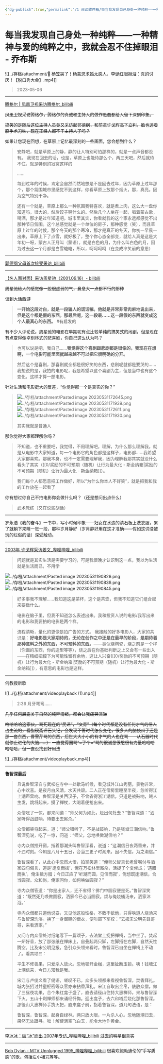 ```yaml
---
{"dg-publish":true,"permalink":"/1 阅读收件箱/每当我发现自己身处一种纯粹——一种精神与爱的纯粹之中，我就会忍不住掉眼泪 - 乔布斯/"}
---
```


# 每当我发现自己身处一种纯粹——一种精神与爱的纯粹之中，我就会忍不住掉眼泪 - 乔布斯

![[../存档/attachment/📍 杨笠哭了！杨蒙恩求婚太感人，李诞红眼擦泪：真的讨厌！【脱口秀大会】.mp4]]

> 2023-05-06

---

[腾格尔 | 凤凰卫视采访腾格尔_bilibili](https://www.bilibili.com/video/BV1F94y1X7De?t=717.8)

~~凤凰卫视采访腾格尔，腾格尔的真诚和主持人的做作愚蠢都给人留下深刻印象。~~

~~搞笑的是随后这位主持人员竟又采访起郭德纲，和前辈许戈辉高下立判，脸也透着股手术刀味，现在正经人都不干主持人了吗？~~


如果让您现在回想，在草原上记忆最深刻的一些画面，您会想到什么？

> 安静吧，就是草原上的静，静的让人特别可怕那样的，就是一点声音都没有。
> 我现在回去的话，也是，草原上也能待那么个，两三天吧，然后就待不住，就是特别的寂寞这样的
> 
> ……
> 
> 每到过年的时候，肯定会自然而然地想是不是回去过年，因为草原上过年那个，那个氛围城市里感觉不到这样，你看草原上放那个烟火，那，真亮，因为空气特别干净。
> 
> 还有一个就是，草原上那么一种氛围我特喜欢，就是煮上肉，这么大一盘你知道吗，很大的，然后饺子啊什么的。然后几个人坐在一起，唱着蒙古歌，喝酒，那才是过年知道吧。城市里其实，你看就我的这个家永远都感觉不出那种节日氛围。这个总感觉就是一个单位的房子，那种感觉（笑），而且草原上过年的时候，那个冬天的那个寒冷，那才是真正的冬天，你初一早晨一出来，草原上下了点雪，就好极了，整个你心态全部变，就给人真是这是大年初一呀，蒙古人正月叫（蒙语），就是白色的月，为什么叫白色的月，因为过去这一个月都是白雪皑皑，所以，呵呵呵呵（在变成冷笑前的意思）

---

[郭德纲父母首次接受采访_bilibili](https://www.bilibili.com/video/BV1DW411X7ai?t=811.3)

---

[【名人面对面】采访周星驰（2001.09.16）- bilibili](https://www.bilibili.com/video/BV1Hr4y1q7VP?t=546.7)

~~周星驰给人的感觉像一股很虚弱的气，鼻息大一点都不行的那种~~

谈到大话西游

> **一开始这段对白，就是一段骗人的谎话嘛，他就是非常非常肉麻地说出来，但是这个都是假的东西。那最后呢，这一段最……这一段假的东西就变成这个人最真心的东西。** #有启发的

有不少人评论说，周星驰的电影在早期呢有点比较单纯的搞笑式的闹剧，但是现在有点变得像卓别林式的悲喜剧，你自己这么认为吗？
 
> 也可以说是吧，我自己……**我觉得这个喜剧跟悲剧都是很像的，我现在在想啊，一个电影可能里面就越来越不可以把它很明确的分开。**
> 
> 然后这个是喜剧，那喜剧就全都是很好笑的东西，悲剧呢就都是要哭的……我想说的是，我拍的电影呢，我是希望以这个喜剧为主，但是当中也有这个变化，这样才算一部电影。

针对生活和电影挺大的反差，“你觉得那一个是真实的你？”

>  ![../存档/attachment/Pasted image 20230531172645.png](/img/user/%E5%AD%98%E6%A1%A3/attachment/Pasted%20image%2020230531172645.png)![../存档/attachment/Pasted image 20230531171939.png](/img/user/%E5%AD%98%E6%A1%A3/attachment/Pasted%20image%2020230531171939.png)
> ![../存档/attachment/Pasted image 20230531172611.png](/img/user/%E5%AD%98%E6%A1%A3/attachment/Pasted%20image%2020230531172611.png)
> ![../存档/attachment/Pasted image 20230531171930.png](/img/user/%E5%AD%98%E6%A1%A3/attachment/Pasted%20image%2020230531171930.png)
> 
> 其实我就是普通人 

那你觉得大家都理解你吗？

> 不知道，也不重要吧，我觉得，不用理解吧。理解，为什么那么理解我，就是从电影中大家知道，每一个电影它的角色都是这样子，电影都……我希望大家都喜欢。那我本身，也不一定需要理解我，因为理解我那其实就没什么看头了其实（[[0/奖励的不可预期（随机）让行为最大化 - 斯金纳箱\|奖励的不可预期（随机）让行为最大化 - 斯金纳箱]]）。
> 
> 我们每个人都愿意把工作做好，所以“为什么你本人不好笑”，就是把我和我的工作放在一起看了

你有想过你自己不拍电影你会做什么吗？（还是想问出点什么）

> 武术教练（又在说些胡话）

---

罗永浩《我的奋斗》一书中，写小时候印象——妇女在水边的清石板上洗衣服，累了就躺下来睡一觉一段，那种岁月静好（岁月静好用在这才准确——假如这词没被玩的烂俗的话）深受触动。

---

[2003年 许戈辉采访姜文\_哔哩哔哩\_bilibili](https://www.bilibili.com/video/BV185411X7FG?t=293.8)

> 问题就是其实生活是需要学习的，可是我很晚才认识到这一点，我以为生活就是生活而已，不用学

![../存档/attachment/Pasted image 20230531190829.png](/img/user/%E5%AD%98%E6%A1%A3/attachment/Pasted%20image%2020230531190829.png)
![../存档/attachment/Pasted image 20230531190839.png](/img/user/%E5%AD%98%E6%A1%A3/attachment/Pasted%20image%2020230531190839.png)
![../存档/attachment/Pasted image 20230531190845.png](/img/user/%E5%AD%98%E6%A1%A3/attachment/Pasted%20image%2020230531190845.png)

> 好多事我不理解……我知道这是茶杯，这个是茶壶，但我不知道它们组合起来要做什么。

> 电影在脑子里，但我不知道怎么表述出来。我和投资人说的电影/我写出来的电影和我要拍的电影是两个样。

> 流程清晰，量化的更像是拍广告的方式。
> 我接触的好多电影人，大家的共识是：**好电影是大家期待的，无论在创作之中还是在最早的阶段，是期待着那种意料之外的东西，不可预料的东西。**——类似烧陶瓷，烧之前是一个样（你画的东西，你的造型等等），烧之后在你基础判断之上又会有一些出入——在精细把控下为可能性留有余地，这让人兴奋([[0/奖励的不可预期（随机）让行为最大化 - 斯金纳箱\|奖励的不可预期（随机）让行为最大化 - 斯金纳箱]]），有意思的电影也是这样。

 ---

何教授新歌

![[../存档/attachment/videoplayback (1).mp4]]

> 2:36 月牙弯弯……

~~几乎任何展露关于自然的纯粹情绪，都会让我痛哭流涕~~

~~哈哈哈哈这家伙，骂死现在的“民谣”，“文青”（每个时代都是没有任何才气的俗人占主流的，看脂砚斋评石头记，会发现不管时代怎么变化，很多人的脑袋瓜子还是那一套东西，曹雪芹骂的东西，后世大大小小的有才气的人也在骂——从石器时代就停止进化的大脑……）~~
~~一直觉得国骂“×了个×”骂的很诚恳很憨很有力量哈哈哈哈哈哈，但一直没找到好用法~~

![[../存档/attachment/videoplayback.mp4]]

---

**鲁智深最后**

> 且说鲁智深自与武松在寺中一处歇马听候，看见城外江山秀丽，景物非常，心中欢喜。是夜月白风清，水天共碧。二人正在僧房里睡至半夜，忽听得江上潮声雷响。鲁智深是关西汉子，不曾省得浙江潮信，只道是战鼓响，贼人生发，跳将起来，摸了禅杖，大喝着便抢出来。
> 
> 众僧吃了一惊，都来问道：“师父何为如此，赶出何处去？”鲁智深道：“洒家听得战鼓响，待要出去厮杀。”
> 
> 众僧都笑将起来，道：“师父错听了，不是战鼓响，乃是钱塘江潮信响。”鲁智深见说，吃了一惊，问道：“师父，怎地唤做潮信响？”
> 
> 寺内众僧推开窗，指着那潮头叫鲁智深看，说道：“这潮信日夜两番来，并不违时刻。今朝是八月十五日，合当三更子时潮来。因不失信，为之潮信。”
> 
> 鲁智深看了，从此心中忽然大悟，拍掌笑道：“俺师父智真长老曾嘱付与洒家四句偈言，道是‘逢夏而擒’，俺在万松林里厮杀，活捉了个夏侯成；‘遇腊而执’，俺生擒方腊；今日正应了‘听潮而圆，见信而寂’，俺想既逢潮信，合当圆寂。众和尚，俺家问你，如何唤做圆寂？”
> 
> 寺内众僧答道：“你是出家人，还不省得？佛门中圆寂便是死。”鲁智深笑道：“既然死乃唤做圆寂，洒家今已必当圆寂。烦与俺烧桶汤来，洒家沐浴。”
> 
> 寺内众僧都只道他说耍，又见他这般性格，不敢不依他，只得唤道人烧汤来与鲁智深洗浴。换了一身御赐的僧衣，便叫部下军校：“去报宋公明先锋哥哥，来看洒家。”
> 
> 又问寺内众僧处讨纸笔写下一篇颂子，去法堂上捉把禅椅，当中坐了。焚起一炉好香，放了那张纸在禅床上，自叠起两只脚，左脚搭在右脚，自然天性腾空。比及宋公明见报，急引众头领来看时，鲁智深已自坐在禅椅上不动了。看其颂曰：
> 
> 平生不修善果，只爱杀人放火。忽地顿开金枷，这里扯断玉锁。咦！钱塘江上潮信来，今日方知我是我。
> 
> 宋江与卢俊义看了偈语，嗟叹不已。众多头领都来看视鲁智深，焚香拜礼。城内张招讨并童枢密等众官亦来拈香拜礼。宋江自取出金帛，俵散众僧，做了三昼夜功果，合个朱红龛子盛了，直去请径山住持大惠禅师，来与鲁智深下火。五山十刹禅师都来诵经忏悔。迎出龛子，去六和塔后烧化那鲁智深。那径山大惠禅师手执火把，直来龛子前，指着鲁智深，道几句法语，是：  
> 
> 鲁智深，鲁智深，起身自绿林。两只放火眼，一片杀人心。忽地随潮归去，果然无处跟寻。咄！解使满空飞白玉，能令大地作黄金。

---

[李冰冰：破“冰”而出 2007年专访\_哔哩哔哩\_bilibili](https://www.bilibili.com/video/BV1pY4y1q7A3/?spm_id_from=333.999.0.0&vd_source=bf8771152afcd21b591a82c12e583f31)
~~过去的明星很真实~~

---

[Bob Dylan - MTV Unplugged 1995\_哔哩哔哩\_bilibili](https://www.bilibili.com/video/BV1Wo4y1n7tb/?spm_id_from=333.337.search-card.all.click&vd_source=bf8771152afcd21b591a82c12e583f31)
很喜欢鲍勃迪伦的“手写质感”的歌，包括左小祖咒等等。